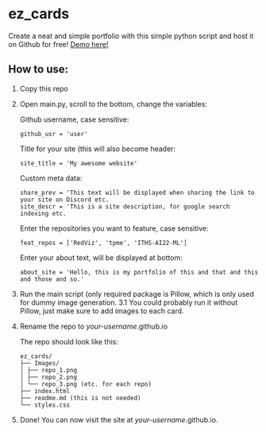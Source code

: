 # ez_cards

Create a neat and simple portfolio with this simple python script and host it on Github for free! <a href="https://wlinds.github.io">Demo here!</a>

## How to use:

1. Copy this repo
2. Open main.py, scroll to the bottom, change the variables:

    Github username, case sensitive:
    ```
    github_usr = 'user'
    ```
    Title for your site (this will also become header:
    ```
    site_title = 'My awesome website'
    ```
    Custom meta data:
    ```
    share_prev = 'This text will be displayed when sharing the link to your site on Discord etc.
    site_descr = 'This is a site description, for google search indexing etc.
    ```
    Enter the repositories you want to feature, case sensitive:
    ```
    feat_repos = ['RedViz', 'tpme', 'ITHS-AI22-ML']
    ```
    Enter your about text, will be displayed at bottom:
    ```
    about_site = 'Hello, this is my portfolio of this and that and this and those and so.'
    ```

3. Run the main script (only required package is Pillow, which is only used for dummy image generation.
3.1 You could probably run it without Pillow, just make sure to add images to each card.
4. Rename the repo to *your-username*.github.io

    The repo should look like this:
    ```
    ez_cards/
    ├── Images/
    │ ├── repo_1.png
    │ ├── repo_2.png
    │ └── repo_3.png (etc. for each repo)
    ├── index.html
    ├── readme.md (this is not needed)
    └── styles.css
    ```
    
5. Done! You can now visit the site at *your-username*.github.io.
